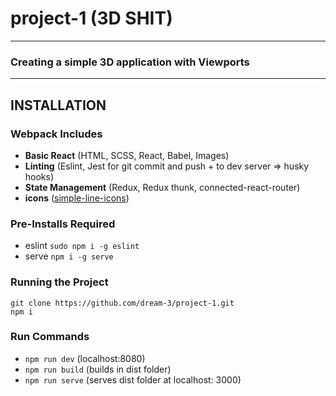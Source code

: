 # project-1 (3D SHIT)

---

### Creating a simple 3D application with Viewports

---

## INSTALLATION

### Webpack Includes
* **Basic React** (HTML, SCSS, React, Babel, Images)
* **Linting** (Eslint, Jest for git commit and push + to dev server => husky hooks)
* **State Management** (Redux, Redux thunk, connected-react-router)
* **icons** ([simple-line-icons](https://simplelineicons.github.io))

### Pre-Installs Required
* eslint ```sudo npm i -g eslint```
* serve ```npm i -g serve```

### Running the Project
```
git clone https://github.com/dream-3/project-1.git
npm i
```

### Run Commands

* ```npm run dev``` (localhost:8080)
* ```npm run build``` (builds in dist folder)
* ```npm run serve``` (serves dist folder at localhost: 3000)

